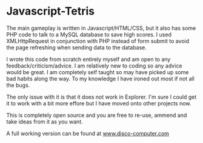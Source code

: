 # Javascript-Tetris

The main gameplay is written in Javascript/HTML/CSS, but it also has some PHP code to talk to a MySQL database to save high scores. I used XMLHttpRequest in conjunction with PHP instead of form submit to avoid the page refreshing when sending data to the database.

I wrote this code from scratch entirely myself and am open to any feedback/criticism/advice. I am relatively new to coding so any advice would be great. I am completely self taught so may have picked up some bad habits along the way. To my knowledge I have ironed out most if not all the bugs.

The only issue with it is that it does not work in Explorer. I'm sure I could get it to work with a bit more effore but I have moved onto other projects now.

This is completely open source and you are free to re-use, ammend and take ideas from it as you want.

A full working version can be found at www.disco-computer.com
